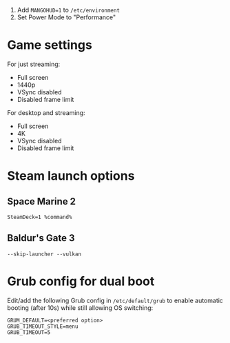 1. Add `MANGOHUD=1` to `/etc/environment`
2. Set Power Mode to "Performance"

# Game settings

For just streaming:

- Full screen
- 1440p
- VSync disabled
- Disabled frame limit

For desktop and streaming:

- Full screen
- 4K
- VSync disabled
- Disabled frame limit

# Steam launch options

## Space Marine 2

```
SteamDeck=1 %command%
```

## Baldur's Gate 3

```
--skip-launcher --vulkan
```

# Grub config for dual boot

 Edit/add the following Grub config in `/etc/default/grub` to enable automatic booting (after 10s) while still allowing OS switching:
```
GRUM_DEFAULT=<preferred option>
GRUB_TIMEOUT_STYLE=menu
GRUB_TIMEOUT=5
```